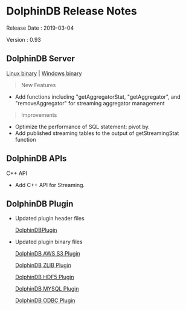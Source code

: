 # DolphinDB Release Notes

Release Date : 2019-03-04

Version : 0.93

## DolphinDB Server
[Linux binary](http://www.dolphindb.com/downloads/DolphinDB_Linux_V0.93.zip) | [Windows binary](http://www.dolphindb.com/downloads/DolphinDB_Win_V0.93.zip)

> New Features

* Add functions including "getAggregatorStat, "getAggregator", and "removeAggregator" for streaming aggregator management

> Improvements

* Optimize the performance of SQL statement: pivot by.
* Add published streaming tables to the output of getStreamingStat function


## DolphinDB APIs

C++ API

* Add C++ API for Streaming.

## DolphinDB Plugin

* Updated plugin header files
  
    [DolphinDBPlugin](https://github.com/dolphindb/release/blob/master/0.93/DolphinDB_Plugin_V0.93_src.zip)

* Updated plugin binary files

    [DolphinDB AWS S3 Plugin](http://www.dolphindb.com/downloads/AWSS3_V0.93.zip)

    [DolphinDB ZLIB Plugin](http://www.dolphindb.com/downloads/ZLIB_V0.93.zip)

    [DolphinDB HDF5 Plugin](http://www.dolphindb.com/downloads/HDF5_V0.93.zip)

    [DolphinDB MYSQL Plugin](http://www.dolphindb.com/downloads/MYSQL_V0.93.zip)

    [DolphinDB ODBC Plugin](http://www.dolphindb.com/downloads/ODBC_V0.93.zip)

